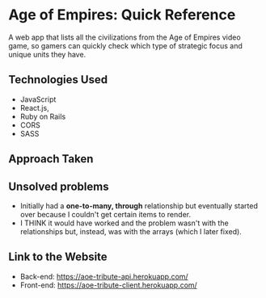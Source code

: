 # Age of Empires: Quick Reference
A web app that lists all the civilizations from the Age of Empires video game, so gamers can quickly check which type of strategic focus and unique units they have.

## Technologies Used
* JavaScript
* React.js, 
* Ruby on Rails
* CORS
* SASS

## Approach Taken

## Unsolved problems
* Initially had a **one-to-many, through** relationship but eventually started over because I couldn't get certain items to render.
* I THINK it would have worked and the problem wasn't with the relationships but, instead, was with the arrays (which I later fixed).

## Link to the Website
* Back-end: https://aoe-tribute-api.herokuapp.com/
* Front-end: https://aoe-tribute-client.herokuapp.com/
